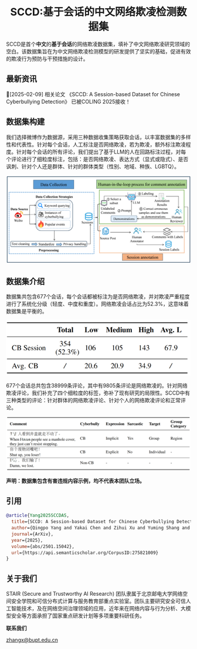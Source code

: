 <div align="center">
<h1>SCCD:基于会话的中文网络欺凌检测数据集</h1>
</div>

SCCD是首个**中文**的**基于会话**的网络欺凌数据集，填补了中文网络欺凌研究领域的空白。该数据集旨在为中文网络欺凌检测模型的研发提供了坚实的基础，促进有效的欺凌行为预防与干预措施的设计。

## 最新资讯
🎉[2025-02-09] 相关论文 《SCCD: A Session-based Dataset for Chinese Cyberbullying Detection》 已被COLING 2025接收！

## 数据集构建
我们选择微博作为数据源，采用三种数据收集策略获取会话，以丰富数据集的多样性和代表性。针对每个会话，人工标注是否网络欺凌，若为欺凌，额外标注欺凌程度。针对每个会话的所有评论，我们提出了基于LLM的人在回路标注过程，对每个评论进行了细粒度标注，包括：是否网络欺凌、表达方式（显式或隐式）、是否讽刺、针对个人还是群体、针对的群体类型（性别、地域、种族、LGBTQ）。

<div align="center">
<img src="./assets/construction.png">
</div>

## 数据集介绍
数据集共包含677个会话，每个会话都被标注为是否网络欺凌，并对欺凌严重程度进行了系统化分级（轻度、中度和重度）。网络欺凌会话占比为52.3%，这意味着数据集是平衡的。

<div align="center">
<img src="./assets/session.png">
</div>

677个会话总共包含38999条评论，其中有9805条评论是网络欺凌的。针对网络欺凌评论，我们补充了四个细粒度的标签，弥补了现有研究的局限性。SCCD中有三种类型的评论：针对群体的网络欺凌评论、针对个人的网络欺凌评论和正常评论。

<div align="center">
<img src="./assets/examples.png">
</div>

**声明：数据集包含有害违规内容示例，均不代表本团队立场。**
## 引用
```bibtex
@article{Yang2025SCCDAS,
  title={SCCD: A Session-based Dataset for Chinese Cyberbullying Detection},
  author={Qingpo Yang and Yakai Chen and Zihui Xu and Yuming Shang and Sanchuan Guo and Xi Zhang},
  journal={ArXiv},
  year={2025},
  volume={abs/2501.15042},
  url={https://api.semanticscholar.org/CorpusID:275821009}
}
```

## 关于我们

STAIR (Secure and Trustworthy AI Research) 团队隶属于北京邮电大学网络空间安全学院和可信分布式计算与服务教育部重点实验室。团队主要研究安全可信人工智能技术，及在网络空间治理领域的应用，近年来在网络内容与行为分析、大模型安全等方面承担了国家重点研发计划等多项重要科研任务。

**联系我们**

zhangx@bupt.edu.cn
